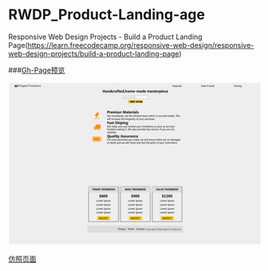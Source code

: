 # RWDP_Product-Landing-age
Responsive Web Design Projects - Build a Product Landing Page(https://learn.freecodecamp.org/responsive-web-design/responsive-web-design-projects/build-a-product-landing-page)
     
###[Gh-Page预览](https://azcvcza.github.io/RWDP_Product-Landing-age/ )

<img src="https://github.com/azcvcza/RWDP_Product-Landing-age/blob/master/image/page.png"  hspace="2" vspace="2"> 

<a href="https://codepen.io/freeCodeCamp/full/RKRbwL">仿照页面</a>  


